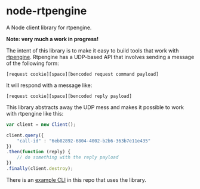node-rtpengine
==============
A Node client library for rtpengine.

**Note: very much a work in progress!**

The intent of this library is to make it easy to build tools that work with [rtpengine](https://github.com/sipwise/rtpengine). Rtpengine has a UDP-based API that involves sending a message of the following form:

`[request cookie][space][bencoded request command payload]`

It will respond with a message like:

`[request cookie][space][bencoded reply payload]`

This library abstracts away the UDP mess and makes it possible to work with rtpengine like this:
```javascript
var client = new Client();

client.query({
	"call-id" : "6eb82892-6804-4002-b2b6-363b7e11e435"
})
.then(function (reply) {
	// do something with the reply payload
})
.finally(client.destroy);
```

There is an [example CLI](bin/rtpengine) in this repo that uses the library.
